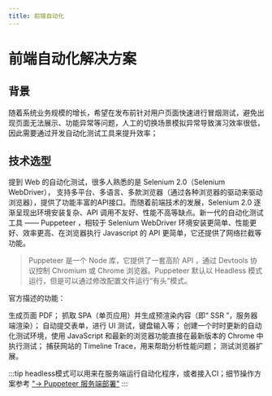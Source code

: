 ```yaml
---
title: 前端自动化
---
```


# 前端自动化解决方案

## 背景
随着系统业务规模的增长，希望在发布前针对用户页面快速进行冒烟测试，避免出现页面无法展示、功能异常等问题，人工的切换场景模拟异常导致演习效率很低，因此需要通过开发自动化测试工具来提升效率；

## 技术选型
提到 Web 的自动化测试，很多人熟悉的是 Selenium 2.0（Selenium WebDriver）， 支持多平台、多语言、多款浏览器（通过各种浏览器的驱动来驱动浏览器），提供了功能丰富的API接口。而随着前端技术的发展，Selenium 2.0 逐渐呈现出环境安装复杂、API 调用不友好、性能不高等缺点。新一代的自动化测试工具 —— Puppeteer ，相较于 Selenium WebDriver 环境安装更简单、性能更好、效率更高、在浏览器执行 Javascript 的 API 更简单，它还提供了网络拦截等功能。

> Puppeteer 是一个 Node 库，它提供了一套高阶 API ，通过 Devtools 协议控制 Chromium 或 Chrome 浏览器。Puppeteer 默认以 Headless 模式运行，但是可以通过修改配置文件运行“有头”模式。

官方描述的功能：

生成页面 PDF；
抓取 SPA（单页应用）并生成预渲染内容（即“ SSR ”，服务器端渲染）；
自动提交表单，进行 UI 测试，键盘输入等；
创建一个时时更新的自动化测试环境，使用 JavaScript 和最新的浏览器功能直接在最新版本的 Chrome 中执行测试；
捕获网站的 Timeline Trace，用来帮助分析性能问题；
测试浏览器扩展。

:::tip
headless模式可以用来在服务端运行自动化程序，或者接入CI；细节操作方案参考 ["-> Puppeteer 服务端部署"](https://juejin.im/post/6844904201349234701)
:::
